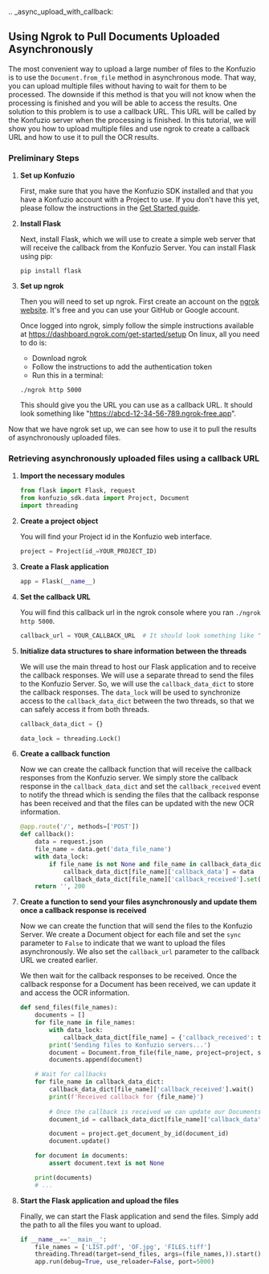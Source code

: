 .. _async_upload_with_callback:

## Using Ngrok to Pull Documents Uploaded Asynchronously

The most convenient way to upload a large number of files to the Konfuzio is to use the `Document.from_file` method in 
asynchronous mode. That way, you can upload multiple files without having to wait for them to be processed. The downside 
if this method is that you will not know when the processing is finished and you will be able to access the results. One 
solution to this problem is to use a callback URL. This URL will be called by the Konfuzio server when the processing is
finished. In this tutorial, we will show you how to upload multiple files and use ngrok to create a callback URL and how 
to use it to pull the OCR results.

### Preliminary Steps

1. **Set up Konfuzio**

    First, make sure that you have the Konfuzio SDK installed and that you have a Konfuzio account with a Project to use. 
    If you don't have this yet, please follow the instructions in the [Get Started guide](https://dev.konfuzio.com/sdk/get_started.html#get-started).

2. **Install Flask**

    Next, install Flask, which we will use to create a simple web server that will receive the callback from the Konfuzio
    Server. You can install Flask using pip:

    ```console
    pip install flask
    ```

3. **Set up ngrok**

    Then you will need to set up ngrok. First create an account on the [ngrok website](https://ngrok.com/). It's free 
    and you can use your GitHub or Google account.

    Once logged into ngrok, simply follow the simple instructions available at https://dashboard.ngrok.com/get-started/setup
    On linux, all you need to do is:
    - Download ngrok
    - Follow the instructions to add the authentication token
    - Run this in a terminal:

    ```console
    ./ngrok http 5000
    ```
    This should give you the URL you can use as a callback URL. It should look something like 
    "https://abcd-12-34-56-789.ngrok-free.app".

Now that we have ngrok set up, we can see how to use it to pull the results of asynchronously uploaded files.

### Retrieving asynchronously uploaded files using a callback URL

1. **Import the necessary modules**

    ```python
    from flask import Flask, request
    from konfuzio_sdk.data import Project, Document
    import threading
    ```

2. **Create a project object**

    You will find your Project id in the Konfuzio web interface.

    ```python
    project = Project(id_=YOUR_PROJECT_ID)
    ```

3. **Create a Flask application**

    ```python
    app = Flask(__name__)
    ```

4. **Set the callback URL**

    You will find this callback url in the ngrok console where you ran `./ngrok http 5000`.

    ```python
    callback_url = YOUR_CALLBACK_URL  # It should look something like "https://abcd-12-34-56-789.ngrok-free.app"
    ```

5. **Initialize data structures to share information between the threads**

    We will use the main thread to host our Flask application and to receive the callback responses. We will use a 
    separate thread to send the files to the Konfuzio Server. So, we will use the `callback_data_dict` to store the 
    callback responses. The `data_lock` will be used to synchronize access to the `callback_data_dict` between the 
    two threads, so that we can safely access it from both threads.

    ```python
    callback_data_dict = {}

    data_lock = threading.Lock()
    ```

6. **Create a callback function**

    Now we can create the callback function that will receive the callback responses from the Konfuzio server. We simply
    store the callback response in the `callback_data_dict` and set the `callback_received` event to notify the thread
    which is sending the files that the callback response has been received and that the files can be updated with the 
    new OCR information.

    ```python
    @app.route('/', methods=['POST'])
    def callback():
        data = request.json
        file_name = data.get('data_file_name')
        with data_lock:
            if file_name is not None and file_name in callback_data_dict:
                callback_data_dict[file_name]['callback_data'] = data
                callback_data_dict[file_name]['callback_received'].set()
        return '', 200
    ```

7. **Create a function to send your files asynchronously and update them once a callback response is received**

    Now we can create the function that will send the files to the Konfuzio Server. We create a Document object for each
    file and set the `sync` parameter to `False` to indicate that we want to upload the files asynchronously. We also 
    set the `callback_url` parameter to the callback URL we created earlier.

    We then wait for the callback responses to be received. Once the callback response for a Document has been received, 
    we can update it and access the OCR information.

    ```python
    def send_files(file_names):
        documents = []
        for file_name in file_names:
            with data_lock:
                callback_data_dict[file_name] = {'callback_received': threading.Event(), 'callback_data': None}
            print('Sending files to Konfuzio servers...')
            document = Document.from_file(file_name, project=project, sync=False, callback_url=callback_url)
            documents.append(document)

        # Wait for callbacks
        for file_name in callback_data_dict:
            callback_data_dict[file_name]['callback_received'].wait()
            print(f'Received callback for {file_name}')
                    
            # Once the callback is received we can update our Documents with the OCR information
            document_id = callback_data_dict[file_name]['callback_data']['id']

            document = project.get_document_by_id(document_id)
            document.update()

        for document in documents:
            assert document.text is not None

        print(documents)
        # ...
    ```

8. **Start the Flask application and upload the files**

    Finally, we can start the Flask application and send the files. Simply add the path to all the files you want to
    upload. 

    ```python
    if __name__=='__main__':
        file_names = ['LIST.pdf', 'OF.jpg', 'FILES.tiff']
        threading.Thread(target=send_files, args=(file_names,)).start()
        app.run(debug=True, use_reloader=False, port=5000)
    ```

